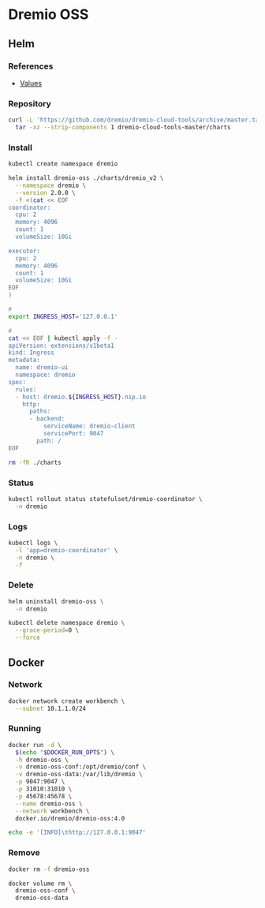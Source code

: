 # Dremio OSS

<!--
https://github.com/dremio/dremio-cloud-tools/tree/master/charts/dremio_v2

https://github.com/xiaset/docker-dremio-oss-hdfs/blob/master/Dockerfile
https://github.com/markfjohnson/RangerDremio
https://github.com/VadymKhodak/dremio_presentation
https://github.com/theundertakerjr666/apache_dremio_node_d3js_docker
https://github.com/nadeemnazeer3/RedashDremio
https://github.com/rymurr/dremio-prometheus-exporter
https://github.com/bbonnin/zeppelin-dremio-tests
https://github.com/markfjohnson/Dremio_Master_Detail_Parquet
https://github.com/josepcurto/mbd-bidw
-->

## Helm

### References

- [Values](https://github.com/dremio/dremio-cloud-tools/blob/master/charts/dremio_v2/values.yaml)

### Repository

```sh
curl -L 'https://github.com/dremio/dremio-cloud-tools/archive/master.tar.gz' | \
  tar -xz --strip-components 1 dremio-cloud-tools-master/charts
```

### Install

```sh
kubectl create namespace dremio
```

```sh
helm install dremio-oss ./charts/dremio_v2 \
  --namespace dremio \
  --version 2.0.0 \
  -f <(cat << EOF
coordinator:
  cpu: 2
  memory: 4096
  count: 1
  volumeSize: 10Gi

executor:
  cpu: 2
  memory: 4096
  count: 1
  volumeSize: 10Gi
EOF
)
```

```sh
#
export INGRESS_HOST='127.0.0.1'

#
cat << EOF | kubectl apply -f -
apiVersion: extensions/v1beta1
kind: Ingress
metadata:
  name: dremio-ui
  namespace: dremio
spec:
  rules:
  - host: dremio.${INGRESS_HOST}.nip.io
    http:
      paths:
      - backend:
          serviceName: dremio-client
          servicePort: 9047
        path: /
EOF
```

```sh
rm -fR ./charts
```

### Status

```sh
kubectl rollout status statefulset/dremio-coordinator \
  -n dremio
```

### Logs

```sh
kubectl logs \
  -l 'app=dremio-coordinator' \
  -n dremio \
  -f
```

### Delete

```sh
helm uninstall dremio-oss \
  -n dremio

kubectl delete namespace dremio \
  --grace-period=0 \
  --force
```

## Docker

### Network

```sh
docker network create workbench \
  --subnet 10.1.1.0/24
```

### Running

```sh
docker run -d \
  $(echo "$DOCKER_RUN_OPTS") \
  -h dremio-oss \
  -v dremio-oss-conf:/opt/dremio/conf \
  -v dremio-oss-data:/var/lib/dremio \
  -p 9047:9047 \
  -p 31010:31010 \
  -p 45678:45678 \
  --name dremio-oss \
  --network workbench \
  docker.io/dremio/dremio-oss:4.0
```

```sh
echo -e '[INFO]\thttp://127.0.0.1:9047'
```

### Remove

```sh
docker rm -f dremio-oss

docker volume rm \
  dremio-oss-conf \
  dremio-oss-data
```
